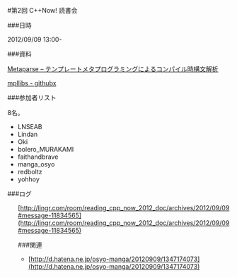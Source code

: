 #第2回 C++Now! 読書会

###日時

2012/09/09 13:00-



###資料

[Metaparse – テンプレートメタプログラミングによるコンパイル時構文解析](https://sites.google.com/site/boostjp/cppnow/2012#metaparse)

[mpllibs - githubx](https://sites.google.com/site/boostjp/cppnow/2012#metaparse)


###参加者リスト

8名。

- LNSEAB
- Lindan
- Oki
- bolero_MURAKAMI
- faithandbrave
- manga_osyo
- redboltz
- yohhoy


###ログ

<ul/>

[http://lingr.com/room/reading_cpp_now_2012_doc/archives/2012/09/09#message-11834565](http://lingr.com/room/reading_cpp_now_2012_doc/archives/2012/09/09#message-11834565)


###関連

- [http://d.hatena.ne.jp/osyo-manga/20120909/1347174073](http://d.hatena.ne.jp/osyo-manga/20120909/1347174073)



